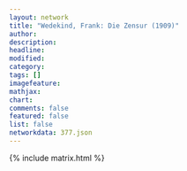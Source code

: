 ```yaml
---
layout: network
title: "Wedekind, Frank: Die Zensur (1909)"
author:
description:
headline:
modified:
category:
tags: []
imagefeature: 
mathjax: 
chart: 
comments: false
featured: false
list: false
networkdata: 377.json
---
```

{% include matrix.html %}
